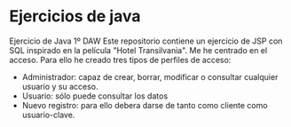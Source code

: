 # Ejercicios de java
Ejercicio de Java 1º DAW
Este repositorio contiene un ejercicio de JSP con SQL 
inspirado en la película "Hotel Transilvania".
Me he centrado en el acceso. Para ello he creado tres tipos de perfiles de acceso:
* Administrador: capaz de crear, borrar, modificar o consultar cualquier usuario y su acceso. 
* Usuario: sólo puede consultar los datos
* Nuevo registro: para ello debera darse de tanto como cliente como usuario-clave.



